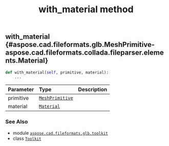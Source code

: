 ﻿---
title: with_material method
second_title: Aspose.CAD for Python via .NET API References
description: 
type: docs
weight: 270
url: /python-net/aspose.cad.fileformats.glb.toolkit/toolkit/with_material/
is_root: false
---

## with_material {#aspose.cad.fileformats.glb.MeshPrimitive-aspose.cad.fileformats.collada.fileparser.elements.Material}





```python
def with_material(self, primitive, material):
    ...
```


| Parameter | Type | Description |
| :- | :- | :- |
| primitive | [`MeshPrimitive`](/cad/python-net/aspose.cad.fileformats.glb/meshprimitive) |  |
| material | [`Material`](/cad/python-net/aspose.cad.fileformats.collada.fileparser.elements/material) |  |



### See Also
* module [`aspose.cad.fileformats.glb.toolkit`](../../)
* class [`Toolkit`](/cad/python-net/aspose.cad.fileformats.glb.toolkit/toolkit)

